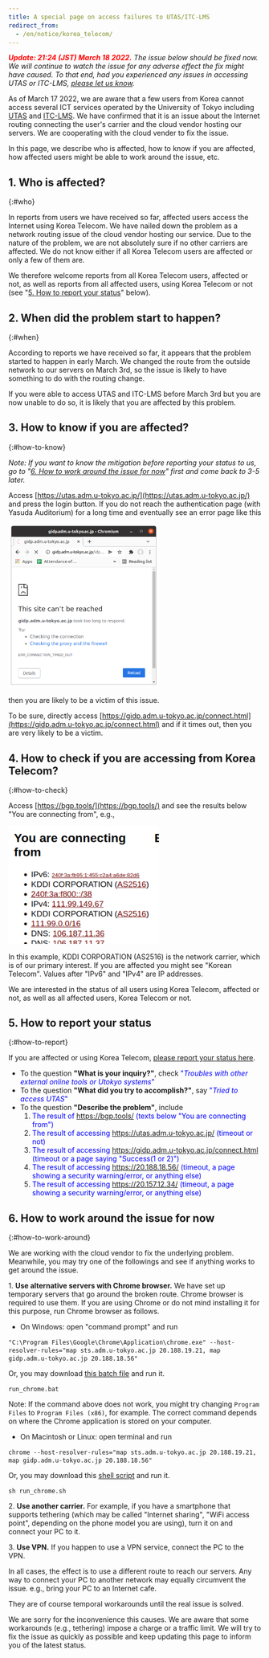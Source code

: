 ```yaml
---
title: A special page on access failures to UTAS/ITC-LMS
redirect_from:
  - /en/notice/korea_telecom/
---
```


_<font color="red">**Update: 21:24 (JST) March 18 2022.**</font>  The issue below should be fixed now.  We will continue to watch the issue for any adverse effect the fix might have caused.  To that end, had you experienced any issues in accessing UTAS or ITC-LMS, [please let us know](#how-to-report)._

As of March 17 2022, we are aware that a few users from Korea cannot access several ICT services operated by the University of Tokyo including [UTAS](/en/utas) and [ITC-LMS](/en/itc_lms). We have confirmed that it is an issue about the Internet routing connecting the user's carrier and the cloud vendor hosting our servers. We are cooperating with the cloud vender to fix the issue.

In this page, we describe who is affected, how to know if you are affected, how affected users might be able to work around the issue, etc.

## 1. Who is affected?
{:#who}

In reports from users we have received so far, affected users access the Internet using Korea Telecom. We have nailed down the problem as a network routing issue of the cloud vendor hosting our service. Due to the nature of the problem, we are not absolutely sure if no other carriers are affected. We do not know either if all Korea Telecom users are affected or only a few of them are.

We therefore welcome reports from all Korea Telecom users, affected or not, as well as reports from all affected users, using Korea Telecom or not (see "[5. How to report your status](#how-to-report)" below).

## 2. When did the problem start to happen?
{:#when}

According to reports we have received so far, it appears that the problem started to happen in early March. We changed the route from the outside network to our servers on March 3rd, so the issue is likely to have something to do with the routing change.

If you were able to access UTAS and ITC-LMS before March 3rd but you are now unable to do so, it is likely that you are affected by this problem.

## 3. How to know if you are affected?
{:#how-to-know}

_Note: If you want to know the mitigation before reporting your status to us, go to "[6. How to work around the issue for now](#how-to-work-around)" first and come back to 3-5 later._

Access [https://utas.adm.u-tokyo.ac.jp/](https://utas.adm.u-tokyo.ac.jp/) and press the login button.
If you do not reach the authentication page (with Yasuda Auditorium) for a long time and eventually see an error page like this

<img src="img/timeout.png" width=300 />

then you are likely to be a victim of this issue.

To be sure, directly access [https://gidp.adm.u-tokyo.ac.jp/connect.html](https://gidp.adm.u-tokyo.ac.jp/connect.html) and if it times out, then you are very likely to be a victim.

## 4. How to check if you are accessing from Korea Telecom?
{:#how-to-check}

Access [https://bgp.tools/](https://bgp.tools/) and see the results below "You are connecting from", e.g.,

<img src="img/bgp.png" width=300 />

In this example, KDDI CORPORATION (AS2516) is the network carrier, which is of our primary interest. If you are affected you might see "Korean Telecom". Values after "IPv6" and "IPv4" are IP addresses. 

We are interested in the status of all users using Korea Telecom, affected or not, as well as all affected users, Korea Telecom or not.

## 5. How to report your status
{:#how-to-report}

If you are affected or using Korea Telecom, [please report your status here](https://docs.google.com/forms/d/e/1FAIpQLSeYMeqsVKfvc_THs_frehBaPoslYQfIKtE-fyIsfTDuazhkjQ/viewform).

* To the question **"What is your inquiry?"**, check <font color="blue">"*Troubles with other external online tools or Utokyo systems*"</font>
* To the question **"What did you try to accomplish?"**, say <font color="blue">"*Tried to access UTAS*"</font>
* To the question **"Describe the problem"**, include
  1. <font color="blue">The result of <a href="https://bgp.tools/">https://bgp.tools/</a> (texts below "You are connecting from")</font>
  1. <font color="blue">The result of accessing <a href="https://utas.adm.u-tokyo.ac.jp/">https://utas.adm.u-tokyo.ac.jp/</a> (timeout or not)</font>
  1. <font color="blue">The result of accessing <a href="https://gidp.adm.u-tokyo.ac.jp/connect.html">https://gidp.adm.u-tokyo.ac.jp/connect.html</a> (timeout or a page saying "Success(1 or 2)")</font>
  1. <font color="blue">The result of accessing <a href="https://20.188.18.56/">https://20.188.18.56/</a> (timeout, a page showing a security warning/error, or anything else)</font>
  1. <font color="blue">The result of accessing <a href="https://20.157.12.34/">https://20.157.12.34/</a> (timeout, a page showing a security warning/error, or anything else)</font>

## 6. How to work around the issue for now
{:#how-to-work-around}

We are working with the cloud vendor to fix the underlying problem. Meanwhile, you may try one of the followings and see if anything works to get around the issue.

1\. **Use alternative servers with Chrome browser.** We have set up temporary servers that go around the broken route. Chrome browser is required to use them. If you are using Chrome or do not mind installing it for this purpose, run Chrome browser as follows.
 * On Windows: open "command prompt" and run
```
"C:\Program Files\Google\Chrome\Application\chrome.exe" --host-resolver-rules="map sts.adm.u-tokyo.ac.jp 20.188.19.21, map gidp.adm.u-tokyo.ac.jp 20.188.18.56"
```
Or, you may download [this batch file](run_chrome.bat) and run it.
```
run_chrome.bat
```
Note: If the command above does not work, you might try changing `Program Files` to `Program Files (x86)`, for example. The correct command depends on where the Chrome application is stored on your computer.
 * On Macintosh or Linux: open terminal and run
```
chrome --host-resolver-rules="map sts.adm.u-tokyo.ac.jp 20.188.19.21, map gidp.adm.u-tokyo.ac.jp 20.188.18.56"
```
Or, you may download this [shell script](run_chrome.sh) and run it.
```
sh run_chrome.sh
```

2\. **Use another carrier.** For example, if you have a smartphone that supports tethering (which may be called "Internet sharing", "WiFi access point", depending on the phone model you are using), turn it on and connect your PC to it.

3\. **Use VPN.** If you happen to use a VPN service, connect the PC to the VPN.

In all cases, the effect is to use a different route to reach our servers. Any way to connect your PC to another network may equally circumvent the issue. e.g., bring your PC to an Internet cafe.

They are of course temporal workarounds until the real issue is solved.

We are sorry for the inconvenience this causes. We are aware that some workarounds (e.g., tethering) impose a charge or a traffic limit. We will try to fix the issue as quickly as possible and keep updating this page to inform you of the latest status.
